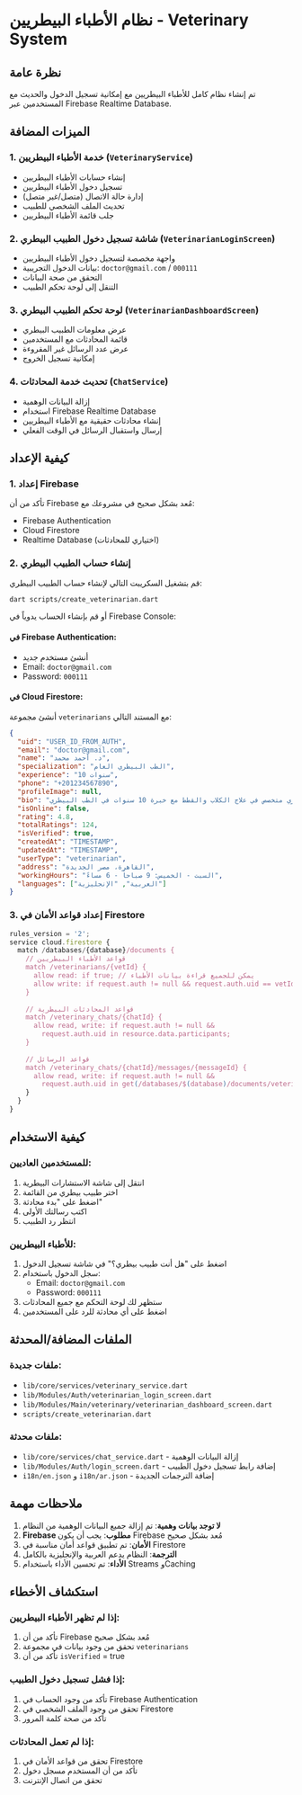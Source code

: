 # نظام الأطباء البيطريين - Veterinary System

## نظرة عامة
تم إنشاء نظام كامل للأطباء البيطريين مع إمكانية تسجيل الدخول والحديث مع المستخدمين عبر Firebase Realtime Database.

## الميزات المضافة

### 1. خدمة الأطباء البيطريين (`VeterinaryService`)
- إنشاء حسابات الأطباء البيطريين
- تسجيل دخول الأطباء البيطريين
- إدارة حالة الاتصال (متصل/غير متصل)
- تحديث الملف الشخصي للطبيب
- جلب قائمة الأطباء البيطريين

### 2. شاشة تسجيل دخول الطبيب البيطري (`VeterinarianLoginScreen`)
- واجهة مخصصة لتسجيل دخول الأطباء البيطريين
- بيانات الدخول التجريبية: `doctor@gmail.com` / `000111`
- التحقق من صحة البيانات
- التنقل إلى لوحة تحكم الطبيب

### 3. لوحة تحكم الطبيب البيطري (`VeterinarianDashboardScreen`)
- عرض معلومات الطبيب البيطري
- قائمة المحادثات مع المستخدمين
- عرض عدد الرسائل غير المقروءة
- إمكانية تسجيل الخروج

### 4. تحديث خدمة المحادثات (`ChatService`)
- إزالة البيانات الوهمية
- استخدام Firebase Realtime Database
- إنشاء محادثات حقيقية مع الأطباء البيطريين
- إرسال واستقبال الرسائل في الوقت الفعلي

## كيفية الإعداد

### 1. إعداد Firebase
تأكد من أن Firebase مُعد بشكل صحيح في مشروعك مع:
- Firebase Authentication
- Cloud Firestore
- Realtime Database (اختياري للمحادثات)

### 2. إنشاء حساب الطبيب البيطري
قم بتشغيل السكريبت التالي لإنشاء حساب الطبيب البيطري:

```bash
dart scripts/create_veterinarian.dart
```

أو قم بإنشاء الحساب يدوياً في Firebase Console:

#### في Firebase Authentication:
- أنشئ مستخدم جديد
- Email: `doctor@gmail.com`
- Password: `000111`

#### في Cloud Firestore:
أنشئ مجموعة `veterinarians` مع المستند التالي:

```json
{
  "uid": "USER_ID_FROM_AUTH",
  "email": "doctor@gmail.com",
  "name": "د. أحمد محمد",
  "specialization": "الطب البيطري العام",
  "experience": "10 سنوات",
  "phone": "+201234567890",
  "profileImage": null,
  "bio": "طبيب بيطري متخصص في علاج الكلاب والقطط مع خبرة 10 سنوات في الطب البيطري",
  "isOnline": false,
  "rating": 4.8,
  "totalRatings": 124,
  "isVerified": true,
  "createdAt": "TIMESTAMP",
  "updatedAt": "TIMESTAMP",
  "userType": "veterinarian",
  "address": "القاهرة، مصر الجديدة",
  "workingHours": "السبت - الخميس: 9 صباحاً - 6 مساءً",
  "languages": ["العربية", "الإنجليزية"]
}
```

### 3. إعداد قواعد الأمان في Firestore

```javascript
rules_version = '2';
service cloud.firestore {
  match /databases/{database}/documents {
    // قواعد الأطباء البيطريين
    match /veterinarians/{vetId} {
      allow read: if true; // يمكن للجميع قراءة بيانات الأطباء
      allow write: if request.auth != null && request.auth.uid == vetId; // فقط الطبيب يمكنه تحديث بياناته
    }
    
    // قواعد المحادثات البيطرية
    match /veterinary_chats/{chatId} {
      allow read, write: if request.auth != null && 
        request.auth.uid in resource.data.participants;
    }
    
    // قواعد الرسائل
    match /veterinary_chats/{chatId}/messages/{messageId} {
      allow read, write: if request.auth != null && 
        request.auth.uid in get(/databases/$(database)/documents/veterinary_chats/$(chatId)).data.participants;
    }
  }
}
```

## كيفية الاستخدام

### للمستخدمين العاديين:
1. انتقل إلى شاشة الاستشارات البيطرية
2. اختر طبيب بيطري من القائمة
3. اضغط على "بدء محادثة"
4. اكتب رسالتك الأولى
5. انتظر رد الطبيب

### للأطباء البيطريين:
1. اضغط على "هل أنت طبيب بيطري؟" في شاشة تسجيل الدخول
2. سجل الدخول باستخدام:
   - Email: `doctor@gmail.com`
   - Password: `000111`
3. ستظهر لك لوحة التحكم مع جميع المحادثات
4. اضغط على أي محادثة للرد على المستخدمين

## الملفات المضافة/المحدثة

### ملفات جديدة:
- `lib/core/services/veterinary_service.dart`
- `lib/Modules/Auth/veterinarian_login_screen.dart`
- `lib/Modules/Main/veterinary/veterinarian_dashboard_screen.dart`
- `scripts/create_veterinarian.dart`

### ملفات محدثة:
- `lib/core/services/chat_service.dart` - إزالة البيانات الوهمية
- `lib/Modules/Auth/login_screen.dart` - إضافة رابط تسجيل دخول الطبيب
- `i18n/en.json` و `i18n/ar.json` - إضافة الترجمات الجديدة

## ملاحظات مهمة

1. **لا توجد بيانات وهمية**: تم إزالة جميع البيانات الوهمية من النظام
2. **Firebase مطلوب**: يجب أن يكون Firebase مُعد بشكل صحيح
3. **الأمان**: تم تطبيق قواعد أمان مناسبة في Firestore
4. **الترجمة**: النظام يدعم العربية والإنجليزية بالكامل
5. **الأداء**: تم تحسين الأداء باستخدام Streams وCaching

## استكشاف الأخطاء

### إذا لم تظهر الأطباء البيطريين:
1. تأكد من أن Firebase مُعد بشكل صحيح
2. تحقق من وجود بيانات في مجموعة `veterinarians`
3. تأكد من أن `isVerified` = true

### إذا فشل تسجيل دخول الطبيب:
1. تأكد من وجود الحساب في Firebase Authentication
2. تحقق من وجود الملف الشخصي في Firestore
3. تأكد من صحة كلمة المرور

### إذا لم تعمل المحادثات:
1. تحقق من قواعد الأمان في Firestore
2. تأكد من أن المستخدم مسجل دخول
3. تحقق من اتصال الإنترنت 